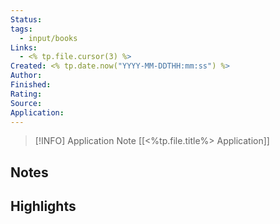 ```yaml
---
Status: 
tags:
  - input/books
Links:
  - <% tp.file.cursor(3) %>
Created: <% tp.date.now("YYYY-MM-DDTHH:mm:ss") %>
Author: 
Finished: 
Rating: 
Source: 
Application:
---
```


> [!INFO] Application Note
> [[<%tp.file.title%> Application]]

## Notes

## Highlights

